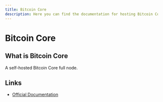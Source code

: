 ```yaml
---
title: Bitcoin Core
description: Here you can find the documentation for hosting Bitcoin Core with Coolify.
---
```


# Bitcoin Core

<ZoomableImage src="/docs/images/services/bitcoin.svg" />

## What is Bitcoin Core

A self-hosted Bitcoin Core full node.

## Links

- [Official Documentation](https://hub.docker.com/r/ruimarinho/bitcoin-core/?utm_source=coolify.io)
